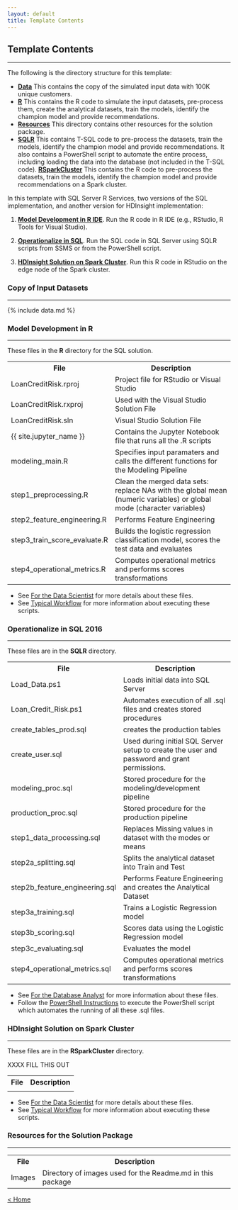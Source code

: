 ```yaml
---
layout: default
title: Template Contents
---
```


## Template Contents
--------------------

The following is the directory structure for this template:

- [**Data**](#copy-of-input-datasets)  This contains the copy of the simulated input data with 100K unique customers. 
- [**R**](#model-development-in-r)  This contains the R code to simulate the input datasets, pre-process them, create the analytical datasets, train the models, identify the champion model and provide recommendations.
- [**Resources**](#resources-for-the-solution-packet) This directory contains other resources for the solution package.
- [**SQLR**](#operationalize-in-sql-2016) This contains T-SQL code to pre-process the datasets, train the models, identify the champion model and provide recommendations. It also contains a PowerShell script to automate the entire process, including loading the data into the database (not included in the T-SQL code).
[**RSparkCluster**](#hdinsight-solution-on-spark-cluster) This contains the R code to pre-process the datasets, train the models, identify the champion model and provide recommendations on a Spark cluster. 

In this template with SQL Server R Services, two versions of the SQL implementation, and another version for HDInsight implementation:

1. [**Model Development in R IDE**](#model-development-in-r). Run the R code in R IDE (e.g., RStudio, R Tools for Visual Studio).
2. [**Operationalize in SQL**](#operationalize-in-sql-2016). Run the SQL code in SQL Server using SQLR scripts from SSMS or from the PowerShell script.

3. [**HDInsight Solution on Spark Cluster**](#hdinsight-solution-on-spark-cluster).  Run this R code in RStudio on the edge node of the Spark cluster.


### Copy of Input Datasets
----------------------------

{% include data.md %}

###  Model Development in R
-------------------------
These files  in the **R** directory for the SQL solution.  

<table class="table table-striped table-condensed">
<tr><th> File </th><th> Description </th></tr>
<tr><td>LoanCreditRisk.rproj  </td><td>Project file for RStudio or Visual Studio</td></tr>
<tr><td>LoanCreditRisk.rxproj  </td><td>Used with the Visual Studio Solution File</td></tr>
<tr><td>LoanCreditRisk.sln  </td><td>Visual Studio Solution File</td></tr>
<tr><td>{{ site.jupyter_name }}  </td><td> Contains the Jupyter Notebook file that runs all the .R scripts </td></tr>
<tr><td>modeling_main.R </td><td>Specifies input paramaters and calls the different functions for the Modeling Pipeline</td></tr>
<tr><td>step1_preprocessing.R</td><td>Clean the merged data sets: replace NAs with the global mean (numeric variables) or global mode (character variables) </td></tr>
<tr><td>step2_feature_engineering.R  </td><td> Performs Feature Engineering  </td></tr>
<tr><td>step3_train_score_evaluate.R </td><td> Builds the logistic regression classification model, scores the test data and evaluates </td></tr>
<tr><td>step4_operational_metrics.R  </td><td>Computes operational metrics and performs scores transformations  </td></tr>

</table>

* See [For the Data Scientist](data_scientist.htm?path=cig) for more details about these files.
* See [Typical Workflow](Typical.html?path=cig)  for more information about executing these scripts.

### Operationalize in SQL 2016 
-------------------------------------------------------

These files are in the **SQLR** directory.

<table class="table table-striped table-condensed">

<tr><th> File </th><th> Description </th></tr>
<tr><td>Load_Data.ps1 </td><td>Loads initial data into SQL Server  </td></tr>
<tr><td>Loan_Credit_Risk.ps1  </td><td>Automates execution of all .sql files and creates stored procedures  </td></tr>
<tr><td>create_tables_prod.sql   </td><td>creates the production tables   </td></tr>
<tr><td>create_user.sql  </td><td>Used during initial SQL Server setup to create the user and password and grant permissions. </td></tr>
<tr><td>modeling_proc.sql   </td><td>Stored procedure for the modeling/development pipeline  </td></tr>
<tr><td>production_proc.sql   </td><td>Stored procedure for the production pipeline  </td></tr>
<tr><td> step1_data_processing.sql  </td><td> Replaces Missing values in dataset with the modes or means </td></tr>
<tr><td> step2a_splitting.sql </td><td> Splits the analytical dataset into Train and Test</td></tr>
<tr><td> step2b_feature_engineering.sql </td><td> Performs Feature Engineering and creates the Analytical Dataset</td></tr>
<tr><td> step3a_training.sql</td><td> Trains a Logistic Regression model</td></tr>
<tr><td> step3b_scoring.sql </td><td> Scores data using the Logistic Regression model</td></tr>
<tr><td> step3c_evaluating.sql </td><td> Evaluates the model </td></tr>
<tr><td> step4_operational_metrics.sql </td><td> Computes operational metrics and performs scores transformations  </td></tr>
</table>

* See [ For the Database Analyst](dba.html?path=cig) for more information about these files.
* Follow the [PowerShell Instructions](Powershell_Instructions.html?path=cig) to execute the PowerShell script which automates the running of all these .sql files.



### HDInsight Solution on Spark Cluster
------------------------------------
These files are in the **RSparkCluster** directory.

<table class="table table-striped table-condensed">
<tr><th> File </th><th> Description </th></tr>
XXXX FILL THIS OUT
<tr><td>  </td><td>  </td></tr>

</table>

* See [For the Data Scientist](data_scientist.html?path=hdi) for more details about these files.
* See [Typical Workflow](Typical.html?path=hdi)  for more information about executing these scripts.


### Resources for the Solution Package
------------------------------------

<table class="table table-striped table-condensed">
<tr><th> File </th><th> Description </th></tr>
<tr><td> Images </td><td> Directory of images used for the  Readme.md  in this package </td></tr>
</table>




[&lt; Home](index.html)
